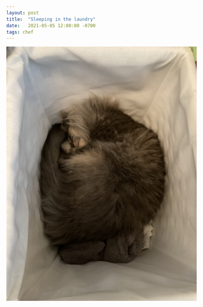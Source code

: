 ```yaml
---
layout: post
title:  "Sleeping in the laundry"
date:   2021-05-05 12:00:00 -0700
tags: chef
---
```


![cat](/assets/IMG_1062.JPEG)
